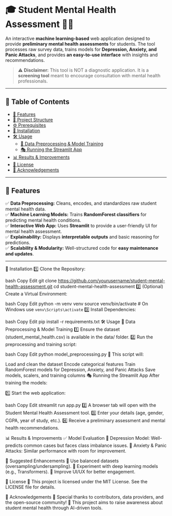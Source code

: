 # 🎓 Student Mental Health Assessment 🧠💙

An interactive **machine learning-based** web application designed to provide **preliminary mental health assessments** for students. The tool processes raw survey data, trains models for **Depression, Anxiety, and Panic Attacks**, and provides **an easy-to-use interface** with insights and recommendations.

> ⚠️ **Disclaimer:** This tool is NOT a diagnostic application. It is a **screening tool** meant to encourage consultation with mental health professionals.

---

## 📌 Table of Contents

- [🌟 Features](#-features)
- [📂 Project Structure](#-project-structure)
- [⚙️ Prerequisites](#️-prerequisites)
- [🚀 Installation](#-installation)
- [🛠️ Usage](#️-usage)
  - [🔄 Data Preprocessing & Model Training](#-data-preprocessing--model-training)
  - [🎭 Running the Streamlit App](#-running-the-streamlit-app)
- [📊 Results & Improvements](#-results--improvements)
- [📜 License](#-license)
- [🙏 Acknowledgements](#-acknowledgements)

---

## 🌟 Features

✅ **Data Preprocessing:** Cleans, encodes, and standardizes raw student mental health data.  
✅ **Machine Learning Models:** Trains **RandomForest classifiers** for predicting mental health conditions.  
✅ **Interactive Web App:** Uses **Streamlit** to provide a user-friendly UI for mental health assessment.  
✅ **Explainability:** Displays **interpretable outputs** and basic reasoning for predictions.  
✅ **Scalability & Modularity:** Well-structured code for **easy maintenance and updates**.  

---
🚀 Installation
1️⃣ Clone the Repository:

bash
Copy
Edit
git clone https://github.com/yourusername/student-mental-health-assessment.git
cd student-mental-health-assessment
2️⃣ (Optional) Create a Virtual Environment:

bash
Copy
Edit
python -m venv venv
source venv/bin/activate  # On Windows use `venv\Scripts\activate`
3️⃣ Install Dependencies:

bash
Copy
Edit
pip install -r requirements.txt
🛠️ Usage
🔄 Data Preprocessing & Model Training
1️⃣ Ensure the dataset (student_mental_health.csv) is available in the data/ folder.
2️⃣ Run the preprocessing and training script:

bash
Copy
Edit
python model_preprocessing.py
🔹 This script will:

Load and clean the dataset
Encode categorical features
Train RandomForest models for Depression, Anxiety, and Panic Attacks
Save models, scalers, and training columns
🎭 Running the Streamlit App
After training the models:

1️⃣ Start the web application:

bash
Copy
Edit
streamlit run app.py
2️⃣ A browser tab will open with the Student Mental Health Assessment tool.
3️⃣ Enter your details (age, gender, CGPA, year of study, etc.).
4️⃣ Receive a preliminary assessment and mental health recommendations.

📊 Results & Improvements
✅ Model Evaluation
🔹 Depression Model: Well-predicts common cases but faces class imbalance issues.
🔹 Anxiety & Panic Attacks: Similar performance with room for improvement.

🔧 Suggested Enhancements
🔹 Use balanced datasets (oversampling/undersampling).
🔹 Experiment with deep learning models (e.g., Transformers).
🔹 Improve UI/UX for better engagement.

📜 License
📄 This project is licensed under the MIT License. See the LICENSE file for details.

🙏 Acknowledgements
💙 Special thanks to contributors, data providers, and the open-source community!
🤝 This project aims to raise awareness about student mental health through AI-driven tools.



